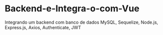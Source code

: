 # Backend-e-Integra-o-com-Vue
Integrando um backend com banco de dados MySQL, Sequelize, Node.js, Express.js, Axios, Authenticate, JWT
